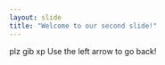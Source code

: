 ```yaml
---
layout: slide
title: "Welcome to our second slide!"
---
```

plz gib xp
Use the left arrow to go back!
